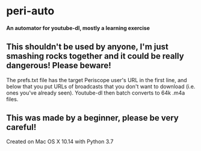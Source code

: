 # peri-auto
#### An automator for youtube-dl, mostly a learning exercise

## This shouldn't be used by anyone, I'm just smashing rocks together and it could be really dangerous! Please beware!

The prefs.txt file has the target Periscope user's URL in the first line, and below that you put URLs of broadcasts that you don't want to download (i.e. ones you've already seen). Youtube-dl then batch converts to 64k .m4a files.

## This was made by a beginner, please be very careful!

Created on Mac OS X 10.14 with Python 3.7
